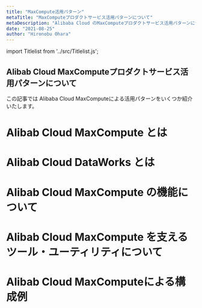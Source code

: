 ```yaml
---
title: "MaxCompute活用パターン"
metaTitle: "MaxComputeプロダクトサービス活用パターンについて"
metaDescription: "Alibaba Cloud のMaxComputeプロダクトサービス活用パターンについてを説明します"
date: "2021-08-25"
author: "Hironobu Ohara"
---
```


import Titlelist from '../src/Titlelist.js';

<!-- 
query MyQuery {
  allMarkdownRemark(
    filter: {fileAbsolutePath: {regex: "/usecase-MaxCompute/"}}
    sort: {fields: fileAbsolutePath, order: ASC}
  ) {
    nodes {
      frontmatter {
        title
        metaTitle
        metaDescription
        date(formatString: "yyyy/MM/DD")
        author       
      }
      fileAbsolutePath
    }
  }
}
-->

## Alibab Cloud MaxComputeプロダクトサービス活用パターンについて

この記事では Alibaba Cloud MaxComputeによる活用パターンをいくつか紹介いたします。

# Alibab Cloud MaxCompute とは

<Titlelist 
    metaTitle="MaxComputeの紹介"
    metaDescription="毎年世界No.1のTPC-BB（Big Data処理ベンチマーク）を記録し続けるMaxComputeのご紹介"
    url="https://sbcloud.github.io/help/usecase-MaxCompute/MAXCOMPUTE_001_what-is-maxcompute"
    imageurl="https://raw.githubusercontent.com/sbcloud/help/master/content/usecase-MaxCompute/MaxCompute_images_26006613674376800/20210104122110.png"
    date="2021/03/03"
    author="Hironobu Ohara/大原 陽宣"
/>

# Alibab Cloud DataWorks とは

<Titlelist 
    metaTitle="DataWorksの紹介"
    metaDescription="MaxComputeをハンドリングするDataWorksについて"
    url="https://sbcloud.github.io/help/usecase-MaxCompute/MAXCOMPUTE_002_what-is-dataworks"
    imageurl="https://raw.githubusercontent.com/sbcloud/help/master/content/usecase-MaxCompute/MaxCompute_images_26006613674379500/20210224110305.png"
    date="2021/03/04"
    author="Hironobu Ohara/大原 陽宣"
/>


# Alibab Cloud MaxCompute の機能について

<Titlelist 
    metaTitle="DataWorksにおける基本モードと標準モード、開発環境と本番環境について"
    metaDescription="DataWorksにおける基本モードと標準モード、開発環境と本番環境について"
    url="https://sbcloud.github.io/help/usecase-MaxCompute/MAXCOMPUTE_003_what-is-basic-mode-and-standard-mode-and-production-environment"
    imageurl="https://raw.githubusercontent.com/sbcloud/help/master/content/usecase-MaxCompute/MaxCompute_images_26006613700889100/20210310114634.png"
    date="2021/03/05"
    author="Hironobu Ohara/大原 陽宣"
/>


<Titlelist 
    metaTitle="MaxComputeのセキュリティ"
    metaDescription="MaxComputeのセキュリティについて"
    url="https://sbcloud.github.io/help/usecase-MaxCompute/MAXCOMPUTE_004_what-is-maxcompute-security"
    imageurl="https://raw.githubusercontent.com/sbcloud/help/master/content/usecase-MaxCompute/MaxCompute_images_26006613674379100/20210310153057.png"
    date="2021/03/08"
    author="Hironobu Ohara/大原 陽宣"
/>

# Alibab Cloud MaxCompute を支えるツール・ユーティリティについて

<Titlelist 
    metaTitle="TunnelとIntelliJ IDEAについて"
    metaDescription="MaxComputeを支えるツール・TunnelとIntelliJ IDEAについて"
    url="https://sbcloud.github.io/help/usecase-MaxCompute/MAXCOMPUTE_005_tools-on-maxcompute"
    imageurl="https://raw.githubusercontent.com/sbcloud/help/master/content/usecase-MaxCompute/MaxCompute_images_26006613701983800/20210311210828.png"
    date="2021/03/09"
    author="Hironobu Ohara/大原 陽宣"
/>


# Alibab Cloud MaxComputeによる構成例

<Titlelist 
    metaTitle="CSVファイルをテーブルに格納"
    metaDescription="CSVファイルをMaxComputeの内部テーブルに格納する"
    url="https://sbcloud.github.io/help/usecase-MaxCompute/MAXCOMPUTE_006_csv-on-maxcompute"
    imageurl="https://raw.githubusercontent.com/sbcloud/help/master/content/usecase-MaxCompute/MaxCompute_images_26006613674379900/20210305024831.png"
    date="2021/03/10"
    author="Hironobu Ohara/大原 陽宣"
/>

<Titlelist 
    metaTitle="CSVファイルを外部テーブルへ"
    metaDescription="CSVファイルをMaxComputeの外部テーブルとして処理する"
    url="https://sbcloud.github.io/help/usecase-MaxCompute/MAXCOMPUTE_007_csv-on-maxcompute-externaltable"
    imageurl="https://raw.githubusercontent.com/sbcloud/help/master/content/usecase-MaxCompute/MaxCompute_images_26006613674380300/20210305030713.png"
    date="2021/03/11"
    author="Hironobu Ohara/大原 陽宣"
/>

<Titlelist 
    metaTitle="JSONファイルをテーブルに格納"
    metaDescription="JSONファイルをMaxComputeの内部テーブルに格納する"
    url="https://sbcloud.github.io/help/usecase-MaxCompute/MAXCOMPUTE_008_json-on-maxcompute"
    imageurl="https://raw.githubusercontent.com/sbcloud/help/master/content/usecase-MaxCompute/MaxCompute_images_26006613699520700/20210314104120.png"
    date="2021/03/12"
    author="Hironobu Ohara/大原 陽宣"
/>

<Titlelist 
    metaTitle="JSONファイルを外部テーブルへ"
    metaDescription="JSONファイルをMaxComputeの外部テーブルとして処理する"
    url="https://sbcloud.github.io/help/usecase-MaxCompute/MAXCOMPUTE_009_json-on-maxcompute-externaltable"
    imageurl="https://raw.githubusercontent.com/sbcloud/help/master/content/usecase-MaxCompute/MaxCompute_images_26006613699520900/20210315154903.png"
    date="2021/03/15"
    author="Hironobu Ohara/大原 陽宣"
/>

<Titlelist 
    metaTitle="HDFS_Parquetを外部テーブルへ"
    metaDescription="HDFS_ParquetファイルをMaxComputeの外部テーブルとして処理する（外部テーブル・partitionつき）"
    url="https://sbcloud.github.io/help/usecase-MaxCompute/MAXCOMPUTE_010_parquet-on-maxcompute"
    imageurl="https://raw.githubusercontent.com/sbcloud/help/master/content/usecase-MaxCompute/MaxCompute_images_26006613674380700/20210315194025.png"
    date="2021/03/16"
    author="Hironobu Ohara/大原 陽宣"
/>

<Titlelist 
    metaTitle="Jobを設定する方法"
    metaDescription="MaxComputeでJobを設定する方法"
    url="https://sbcloud.github.io/help/usecase-MaxCompute/MAXCOMPUTE_011_job-on-maxcompute"
    imageurl="https://raw.githubusercontent.com/sbcloud/help/master/content/usecase-MaxCompute/MaxCompute_images_26006613699521700/20210316121020.png"
    date="2021/03/17"
    author="Hironobu Ohara/大原 陽宣"
/>

<Titlelist 
    metaTitle="RDS for MySQL連携方法"
    metaDescription="RDS for MySQL からMaxComputeへ連携する方法"
    url="https://sbcloud.github.io/help/usecase-MaxCompute/MAXCOMPUTE_012_rds-maxcompute-sol"
    imageurl="https://raw.githubusercontent.com/sbcloud/help/master/content/usecase-MaxCompute/MaxCompute_images_26006613699522100/20210311220708.png"
    date="2021/03/12"
    author="Hironobu Ohara/大原 陽宣"
/>

<Titlelist 
    metaTitle="LogServiceから連携する方法"
    metaDescription="LogServiceからMaxComputeへ連携する方法"
    url="https://sbcloud.github.io/help/usecase-MaxCompute/MAXCOMPUTE_013_logservice-maxcompute-sol"
    imageurl="https://raw.githubusercontent.com/sbcloud/help/master/content/usecase-MaxCompute/MaxCompute_images_26006613699521900/20210312004454.png"
    date="2021/03/18"
    author="Hironobu Ohara/大原 陽宣"
/>

<Titlelist 
    metaTitle="Elasticsearchから連携する方法"
    metaDescription="ElasticsearchからMaxComputeへ連携する方法"
    url="https://sbcloud.github.io/help/usecase-MaxCompute/MAXCOMPUTE_014_elasticsearch-maxcompute-sol"
    imageurl="https://raw.githubusercontent.com/sbcloud/help/master/content/usecase-MaxCompute/MaxCompute_images_26006613699523700/20210311234150.png"
    date="2021/03/22"
    author="Hironobu Ohara/大原 陽宣"
/>

<Titlelist 
    metaTitle="TableStoreから連携する方法"
    metaDescription="TableStoreからMaxComputeへ連携する方法"
    url="https://sbcloud.github.io/help/usecase-MaxCompute/MAXCOMPUTE_015_tablestore-maxcompute-sol"
    imageurl="https://raw.githubusercontent.com/sbcloud/help/master/content/usecase-MaxCompute/MaxCompute_images_26006613699524000/20210312012000.png"
    date="2021/03/23"
    author="Hironobu Ohara/大原 陽宣"
/>




